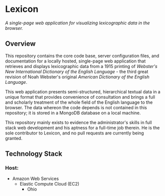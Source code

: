 # Lexicon

*A single-page web application for visualizing lexicographic data in the
browser.*

## Overview

This repository contains the core code base, server configuration files,
and documentation for a locally hosted, single-page web application that
retrieves and displays lexicographic data from a 1915 printing of
*Webster's New International Dictionary of the English Language* - the
third great revision of Noah Webster's original *American Dictionary of
the English Language*.

This web application presents semi-structured, hierarchical textual data
in a unique format that provides convenience of consultation and brings
a full and scholarly treatment of the whole field of the English
language to the browser. The data whereon the code depends is not
contained in this repository; it is stored in a MongoDB database on a
local machine.

This repository mainly exists to evidence the administrator's skills in
full stack web development and his aptness for a full-time job therein.
He is the sole contributor to Lexicon, and no pull requests are
currently being granted.

## Technology Stack

### Host:
* Amazon Web Services
   * Elastic Compute Cloud (EC2)
      * Ohio
